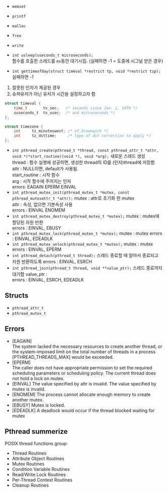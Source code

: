 - `memset`
- `printf`
- `malloc`
- `free`
- `write`

- `int usleep(useconds_t microseconds);`  
함수를 호출한 스레드를 `ms`동안 대기시킴. (실패하면 -1 = 도중에 시그널 받은 경우)
- `int gettimeofday(struct timeval *restrict tp, void *restrict tzp);`  
실패하면 -1
1. 잘못된 인자가 제공된 경우
2. 슈퍼유저가 아닌 유저가 시간을 설정하고자 함
```c
struct timeval {
	time_t       tv_sec;   /* seconds since Jan. 1, 1970 */
	suseconds_t  tv_usec;  /* and microseconds */
};

struct timezone {
	int     tz_minuteswest; /* of Greenwich */
	int     tz_dsttime;     /* type of dst correction to apply */
};
```
- `int pthread_create(pthread_t *thread, const pthread_attr_t *attr, void *(*start_routine)(void *), void *arg);`
새로운 스레드 생성  
thread : 함수 실행에 성공하면, 생성한 thread의 ID를 (인자)thread에 저장함  
attr : NULL이면, default가 사용됨.  
start_routine : 시작 함수  
arg : 시작 함수에 주어지는 인자  
errors: EAGAIN EPERM EINVAL  
- `int pthread_mutex_init(pthread_mutex_t *mutex, const pthread_mutexattr_t *attr);`
mutex : attr로 초기화 한 mutex  
attr : 속성, 없으면 기본속성 사용  
errors : EINVAL ENOMEM  
- `int pthread_mutex_destroy(pthread_mutex_t *mutex);`
mutex : mutex에 할당된 자원 반환  
errors : EINVAL, EBUSY
- `int pthread_mutex_lock(pthread_mutex_t *mutex);`
mutex : mutex 
errors : EINVAL, EDEADLK  
- `int pthread_mutex_unlock(pthread_mutex_t *mutex);`
mutex : mutex  
errors : EINVAL, EPERM
- `int pthread_detach(pthread_t thread);`
스레드 종료할 때 알아서 종료되고 자원 반환하도록
errors : EINVAL, ESRCH
- `int pthread_join(pthread_t thread, void **value_ptr);`
스레드 종료까지 대기함
value_ptr :   
errors : EINVAL, ESRCH, EDEADLK

## Structs
- `pthread_attr_t`
- `pthread_mutex_t`

## Errors
- [EAGAIN]  
The system lacked the necessary resources to create another thread, or the system-imposed limit on the total number of threads in a process [PTHREAD_THREADS_MAX] would be exceeded.
- [EPERM]  
The caller does not have appropriate permission to set the required scheduling parameters or scheduling policy.
The current thread does not hold a lock on mutex.
- [EINVAL]
The value specified by attr is invalid.
The value specified by mutex is invalid.
- [ENOMEM]
The process cannot allocate enough memory to create another mutex.
- [EBUSY]
Mutex is locked.
- [EDEADLK]
A deadlock would occur if the thread blocked waiting for mutex

## Pthread summerize
POSIX thread functions group
- Thread Routines
- Attribute Object Routines
- Mutex Routines
- Condition Variable Routines
- Read/Write Lock Routines
- Per-Thread Context Routines
- Cleanup Routines